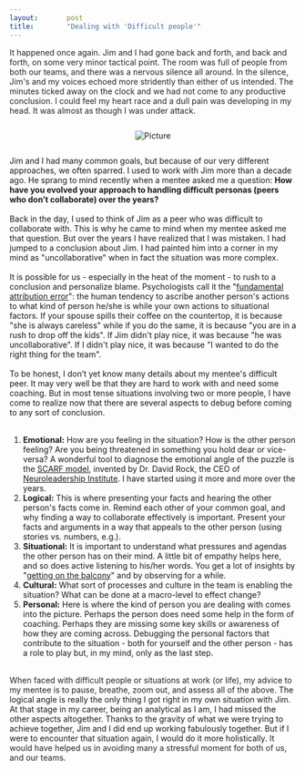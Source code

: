 ```yaml
---
layout:       post
title:        "Dealing with 'Difficult people'"
---
```

<div className="blog-content">
    <div className="paragraph"><span style="color:rgb(37, 37, 37)">It happened once again. Jim and I had gone back and
            forth, and back and forth, on some very minor tactical point. The room was full of people from both our
            teams, and there was a nervous silence all around. In the silence, Jim's and my voices echoed more
            stridently than either of us intended. The minutes ticked away on the clock and we had not come to any
            productive conclusion. I could feel my heart race and a dull pain was developing in my head. It was almost
            as though I was under attack.<br>&#8203;</span></div>
    <div>
        <div className="wsite-image wsite-image-border-none "
            style="padding-top:10px;padding-bottom:10px;margin-left:0;margin-right:0;text-align:center"> <a> <img
                    src="http://rajigopal.weebly.com/uploads/1/1/8/5/118592459/sparring_orig.jpg" alt="Picture"
                    style="width:auto;max-width:100%"> </a>
            <div style="display:block;font-size:90%"></div>
        </div>
    </div>
    <div className="paragraph"><br>Jim and I had many common goals, but because of our very different approaches, we
        often sparred. I used to work with Jim more than a decade ago. He sprang to mind recently when a
        mentee&nbsp;asked me a question: <strong>How have you evolved your approach to handling difficult personas
            (peers who don’t collaborate) over the years?</strong><br><br>Back in the day, I used to think of Jim as a
        peer who was difficult to collaborate with. This is why he came to mind when my mentee asked me that question.
        But over the years I have realized that I was mistaken. I had jumped to a conclusion about Jim. I had painted
        him into a corner in my mind as "uncollaborative" when in fact the situation was more complex.<br><br>It is
        possible for us - especially in the heat of the moment - to rush to a conclusion and personalize blame.
        Psychologists call it the "<a href="https://en.wikipedia.org/wiki/Fundamental_attribution_error"
            target="_blank">fundamental attribution error</a>": the human tendency to ascribe another person's actions
        to what kind of person he/she is while your own actions to situational factors. If your spouse spills their
        coffee on the countertop, it is because "she is always careless" while if you do the same, it is because "you
        are in a rush to drop off the kids". If Jim didn't play nice, it was because "he was uncollaborative". If I
        didn't play nice, it was because "I wanted to do the right thing for the team".<br><br>To be honest, I don’t yet
        know many details about my mentee's difficult peer. It may very well be that they are hard to work with and
        need&nbsp;some coaching. But in most tense situations involving two or more people, I have come to realize now
        that there are several aspects to debug before coming to any sort of conclusion. &nbsp;<br><span>&#8203;</span>
    </div>
    <div className="paragraph">
        <ol>
            <li><span style="font-weight:bold">Emotional:</span>&nbsp;How are you feeling in the situation? How is the
                other person feeling? Are you being threatened in something you hold dear or vice-versa? A wonderful
                tool to diagnose the emotional angle of the puzzle is the <a
                    href="https://www.mindtools.com/pages/article/SCARF.htm">SCARF model</a>, invented by Dr. David
                Rock, the CEO of <a
                    href="https://hub.neuroleadership.com/bbc-icf?gclid=EAIaIQobChMIk8Gi89mN5wIVQRh9Ch3TDAAFEAAYASAAEgIn1fD_BwE"
                    target="_blank">Neuroleadership Institute</a>. I have started using it more and more over the years.
            </li>
            <li><span style="font-weight:bold">Logical:</span><span>&nbsp;This is where presenting your facts and
                    hearing the other person's facts come in. Remind each other of your common goal, and why finding a
                    way to collaborate effectively is important. Present your facts and arguments in a way that appeals
                    to the other person (using stories vs. numbers, e.g.).&nbsp;</span></li>
            <li><span style="font-weight:bold">Situational:</span>&nbsp;It is important to understand what pressures and
                agendas the other person has on their mind. A little bit of empathy helps here, and so does active
                listening to his/her words. You get a lot of insights by "<a
                    href="/blog/why-you-should-get-on-the-balcony">getting on the balcony</a>" and by observing for a
                while.</li>
            <li><strong>Cultural:</strong>&nbsp;What sort of processes and culture in the team is enabling the
                situation? What can be done at a macro-level to effect change?</li>
            <li><strong>Personal:</strong>&nbsp;Here is where the kind of person you are dealing with comes into the
                picture. Perhaps the person does need some help in the form of coaching. Perhaps they are missing some
                key skills or awareness of how they are coming across. Debugging the personal factors that contribute to
                the situation - both for yourself and the other person - has a role to play but, in my mind, only as the
                last step.</li>
        </ol>
    </div>
    <div className="paragraph"><br><span style="color:rgb(37, 37, 37)">W</span><span style="color:rgb(37, 37, 37)">hen
            faced with difficult people or situations at work (or life), my advice to my mentee is to pause, breathe,
            zoom out, and assess all of the above.&nbsp;</span>The logical angle is really the only thing I got right in
        my own situation with Jim. At that stage in my career, being an analytical as I am, I had missed the other
        aspects altogether. Thanks to the gravity of what we were trying to achieve together, Jim and I did end up
        working fabulously together. But if I were to encounter that situation again, I would do it more holistically.
        <span style="color:rgb(37, 37, 37)">It would have helped us in avoiding many a stressful moment for both of us,
            and our teams.&nbsp;</span></div>